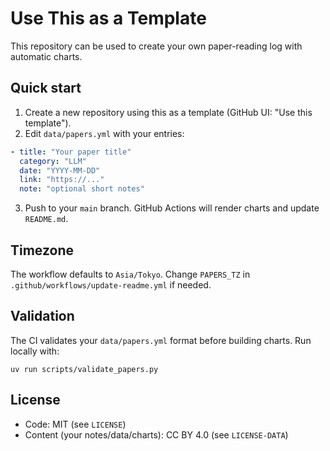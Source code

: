 # Use This as a Template

This repository can be used to create your own paper-reading log with automatic charts.

## Quick start

1) Create a new repository using this as a template (GitHub UI: "Use this template").
2) Edit `data/papers.yml` with your entries:

```yaml
- title: "Your paper title"
  category: "LLM"
  date: "YYYY-MM-DD"
  link: "https://..."
  note: "optional short notes"
```

3) Push to your `main` branch. GitHub Actions will render charts and update `README.md`.

## Timezone

The workflow defaults to `Asia/Tokyo`. Change `PAPERS_TZ` in `.github/workflows/update-readme.yml` if needed.

## Validation

The CI validates your `data/papers.yml` format before building charts. Run locally with:

```
uv run scripts/validate_papers.py
```

## License

- Code: MIT (see `LICENSE`)
- Content (your notes/data/charts): CC BY 4.0 (see `LICENSE-DATA`)

